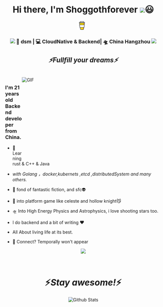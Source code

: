 <div align="center">
   <h1>Hi there, I'm <a>Shoggothforever</a> <img src="https://media.giphy.com/media/hvRJCLFzcasrR4ia7z/giphy.gif" width="25px">😃 </h1>
</div>

<p align='center'>
 <a href="https://space.bilibili.com/319488802?spm_id_from=333.1007.0.0"><img height="30" src="https://raw.githubusercontent.com/8bithemant/8bithemant/master/coffee.jpg?raw=true"></a>&nbsp;&nbsp;
 </p>



<div align="center">
<h3><img src="https://media.giphy.com/media/WUlplcMpOCEmTGBtBW/giphy.gif" width="30"> 👦 dsm | 💻 CloudNative & Backend| 🛸 China Hangzhou <img src="https://media.giphy.com/media/WUlplcMpOCEmTGBtBW/giphy.gif" width="30"></h3>
</div>

 
 <h2 align="center">
   <i>⚡️Fullfill your dreams⚡️</i>
  </h2>
 
 
<br />
<img align="right" height="270px" width="450px" alt="GIF" src="https://media.giphy.com/media/3FjEPbKqEPhPpmC8uY/giphy.gif" />
<p align="center">
  <h3> I'm 21 years old Backend developer from China.</h3>
</p>

 - 🥀 Learning rust & C++ & Java
 
 - <i>with Golang ，docker,kubernets ,etcd ,distributedSystem and many others.</i>
   
 - 🔭 fond of fantastic fiction, and sfc👽
 - 🐠 into platform game like celeste and hollow knight😼

 - 🛸 Into High Energy Physics and Astrophysics, i love shooting stars too.
 
 - I do backend and a bit of writing :heart:
 
 - All About living life at its best.
 
 - 💬 Connect? Temporally won't appear
 

<!--  -->
<p align="center" >
<a href="https://github.com/anuraghazra/github-readme-stats"> 
    <img  src="https://github-readme-stats.vercel.app/api?username=shoggothforever&show_icons=true&theme=radical"/>
  </a>

</p>

<br />
<!--
### - Blogs 🌱
-->
<!--
<p align="center">
  <a href="https://dev.to/hemant">
    <img src="https://raw.githubusercontent.com/8bithemant/8bithemant/master/svg/blogs/devto.svg"> 
  </a>
</p>
-->


<h1 align='center'>⚡️<i>Stay awesome!</i>⚡️</h1>

<p align="center">
        <img src="https://raw.githubusercontent.com/mayhemantt/mayhemantt/Update/svg/Bottom.svg" alt="Github Stats" />
</p>
